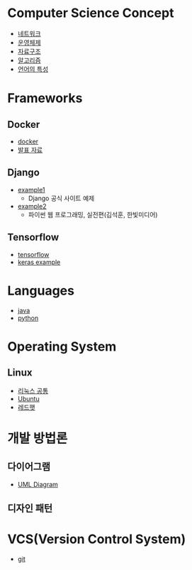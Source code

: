 # Computer Science Concept
- [네트워크](https://github.com/ByoungJoonIm/Technical_Memo/blob/master/computer_science_concept/network.md)
- [운영체제](https://github.com/ByoungJoonIm/Technical_Memo/blob/master/computer_science_concept/os.md)
- [자료구조](https://github.com/ByoungJoonIm/Technical_Memo/blob/master/computer_science_concept/data_structure.md)
- [알고리즘](https://github.com/ByoungJoonIm/Technical_Memo/blob/master/computer_science_concept/algorithm.md)
- [언어의 특성](https://github.com/ByoungJoonIm/Technical_Memo/blob/master/computer_science_concept/language.md)

# Frameworks
## Docker
- [docker](https://github.com/BJ-Lim/Frameworks/blob/master/Docker.md)
- [발표 자료](https://github.com/ByoungJoonIm/Frameworks/blob/master/Docker.pptx)
## Django
- [example1](https://github.com/BJ-Lim/Frameworks/blob/master/Django.md)
  - Django 공식 사이트 예제
- [example2](https://github.com/BJ-Lim/Frameworks/tree/master/Django_Example/ch2/)
  - 파이썬 웹 프로그래밍, 실전편(김석훈, 한빛미디어)
## Tensorflow
- [tensorflow](https://github.com/ByoungJoonIm/Frameworks/blob/master/Tensorflow.md)
- [keras example](https://github.com/ByoungJoonIm/Frameworks/blob/master/Keras_examples/Keras_example.ipynb)

# Languages
- [java](https://github.com/ByoungJoonIm/Frameworks/blob/master/java/README.md)
- [python](https://github.com/ByoungJoonIm/Frameworks/blob/master/python.md)

# Operating System
## Linux
- [리눅스 공통](https://github.com/ByoungJoonIm/Frameworks/blob/master/linux/Linux(common).md)
- [Ubuntu](https://github.com/ByoungJoonIm/Frameworks/blob/master/linux/ubuntu.md)
- [레드햇](https://github.com/ByoungJoonIm/Frameworks/blob/master/linux/redhat.md)

# 개발 방법론
## 다이어그램
- [UML Diagram](http://www.nextree.co.kr/p6753/)
## 디자인 패턴

# VCS(Version Control System)
- [git](https://github.com/ByoungJoonIm/Technical_Memo/blob/master/vsc/git.md)
